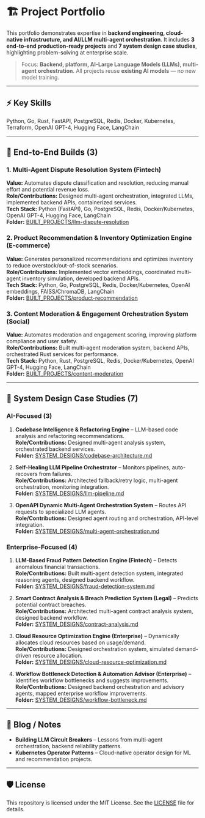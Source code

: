 # 🏗️ Project Portfolio

This portfolio demonstrates expertise in **backend engineering, cloud-native infrastructure, and AI/LLM multi-agent orchestration**. It includes **3 end-to-end production-ready projects** and **7 system design case studies**, highlighting problem-solving at enterprise scale.  

> Focus: **Backend, platform, AI-Large Language Models (LLMs), multi-agent orchestration**. All projects reuse **existing AI models** — no new model training.

---

## ⚡ Key Skills

Python, Go, Rust, FastAPI, PostgreSQL, Redis, Docker, Kubernetes, Terraform, OpenAI GPT-4, Hugging Face, LangChain

---

## 🔹 End-to-End Builds (3)

### 1. Multi-Agent Dispute Resolution System (Fintech)  
**Value:** Automates dispute classification and resolution, reducing manual effort and potential revenue loss.  
**Role/Contributions:** Designed multi-agent orchestration, integrated LLMs, implemented backend APIs, containerized services.  
**Tech Stack:** Python (FastAPI), Go, PostgreSQL, Redis, Docker/Kubernetes, OpenAI GPT-4, Hugging Face, LangChain  
**Folder:** [BUILT_PROJECTS/llm-dispute-resolution](BUILT_PROJECTS/llm-dispute-resolution)

### 2. Product Recommendation & Inventory Optimization Engine (E-commerce)  
**Value:** Generates personalized recommendations and optimizes inventory to reduce overstock/out-of-stock scenarios.  
**Role/Contributions:** Implemented vector embeddings, coordinated multi-agent inventory simulation, developed backend APIs.  
**Tech Stack:** Python, Go, PostgreSQL, Redis, Docker/Kubernetes, OpenAI embeddings, FAISS/ChromaDB, LangChain  
**Folder:** [BUILT_PROJECTS/product-recommendation](BUILT_PROJECTS/product-recommendation)

### 3. Content Moderation & Engagement Orchestration System (Social)  
**Value:** Automates moderation and engagement scoring, improving platform compliance and user safety.  
**Role/Contributions:** Built multi-agent moderation system, backend APIs, orchestrated Rust services for performance.  
**Tech Stack:** Python, Rust, PostgreSQL, Redis, Docker/Kubernetes, OpenAI GPT-4, Hugging Face, LangChain  
**Folder:** [BUILT_PROJECTS/content-moderation](BUILT_PROJECTS/content-moderation)

---

## 🔹 System Design Case Studies (7)

### AI-Focused (3)
1. **Codebase Intelligence & Refactoring Engine** – LLM-based code analysis and refactoring recommendations.  
   **Role/Contributions:** Designed multi-agent analysis system, orchestrated backend services.  
   **Folder:** [SYSTEM_DESIGNS/codebase-architecture.md](SYSTEM_DESIGNS/codebase-architecture.md)

2. **Self-Healing LLM Pipeline Orchestrator** – Monitors pipelines, auto-recovers from failures.  
   **Role/Contributions:** Architected fallback/retry logic, multi-agent orchestration, monitoring integration.  
   **Folder:** [SYSTEM_DESIGNS/llm-pipeline.md](SYSTEM_DESIGNS/llm-pipeline.md)

3. **OpenAPI Dynamic Multi-Agent Orchestration System** – Routes API requests to specialized LLM agents.  
   **Role/Contributions:** Designed agent routing and orchestration, API-level integration.  
   **Folder:** [SYSTEM_DESIGNS/multi-agent-orchestration.md](SYSTEM_DESIGNS/multi-agent-orchestration.md)

### Enterprise-Focused (4)
1. **LLM-Based Fraud Pattern Detection Engine (Fintech)** – Detects anomalous financial transactions.  
   **Role/Contributions:** Built multi-agent detection system, integrated reasoning agents, designed backend workflow.  
   **Folder:** [SYSTEM_DESIGNS/fraud-detection-system.md](SYSTEM_DESIGNS/fraud-detection-system.md)

2. **Smart Contract Analysis & Breach Prediction System (Legal)** – Predicts potential contract breaches.  
   **Role/Contributions:** Architected multi-agent contract analysis system, designed backend workflow.  
   **Folder:** [SYSTEM_DESIGNS/contract-analysis.md](SYSTEM_DESIGNS/contract-analysis.md)

3. **Cloud Resource Optimization Engine (Enterprise)** – Dynamically allocates cloud resources based on usage/demand.  
   **Role/Contributions:** Designed orchestration system, simulated demand-driven resource allocation.  
   **Folder:** [SYSTEM_DESIGNS/cloud-resource-optimization.md](SYSTEM_DESIGNS/cloud-resource-optimization.md)

4. **Workflow Bottleneck Detection & Automation Advisor (Enterprise)** – Identifies workflow bottlenecks and suggests improvements.  
   **Role/Contributions:** Designed backend orchestration and advisory agents, mapped enterprise workflow improvements.  
   **Folder:** [SYSTEM_DESIGNS/workflow-bottleneck.md](SYSTEM_DESIGNS/workflow-bottleneck.md)

---


## 🔹 Blog / Notes
- **Building LLM Circuit Breakers** – Lessons from multi-agent orchestration, backend reliability patterns.  
- **Kubernetes Operator Patterns** – Cloud-native operator design for ML and recommendation projects.  

---

## 🛡️ License

This repository is licensed under the MIT License. See the [LICENSE](LICENSE) file for details.
